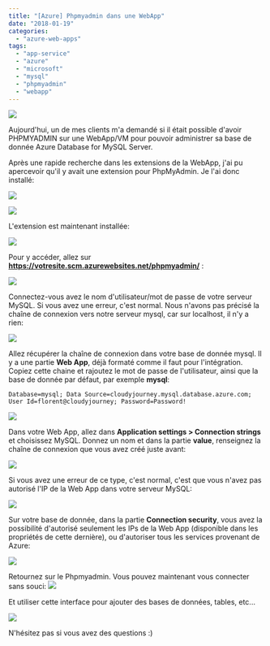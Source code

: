 ```yaml
---
title: "[Azure] Phpmyadmin dans une WebApp"
date: "2018-01-19"
categories: 
  - "azure-web-apps"
tags: 
  - "app-service"
  - "azure"
  - "microsoft"
  - "mysql"
  - "phpmyadmin"
  - "webapp"
---
```


[![](https://cloudyjourney.fr/wp-content/uploads/2018/01/Azure.png)](https://cloudyjourney.fr/wp-content/uploads/2018/01/Azure.png)

Aujourd'hui, un de mes clients m'a demandé si il était possible d'avoir PHPMYADMIN sur une WebApp/VM pour pouvoir administrer sa base de donnée Azure Database for MySQL Server.

Après une rapide recherche dans les extensions de la WebApp, j'ai pu apercevoir qu'il y avait une extension pour PhpMyAdmin. Je l'ai donc installé:

[![](https://cloudyjourney.fr/wp-content/uploads/2018/01/WebAppPhpmyadmin01.png)](https://cloudyjourney.fr/wp-content/uploads/2018/01/WebAppPhpmyadmin01.png)

[![](https://cloudyjourney.fr/wp-content/uploads/2018/01/WebAppPhpmyadmin02.png)](https://cloudyjourney.fr/wp-content/uploads/2018/01/WebAppPhpmyadmin02.png)

L'extension est maintenant installée:

[![](https://cloudyjourney.fr/wp-content/uploads/2018/01/WebAppPhpmyadmin03.png)](https://cloudyjourney.fr/wp-content/uploads/2018/01/WebAppPhpmyadmin03.png)

Pour y accéder, allez sur **https://votresite.scm.azurewebsites.net/phpmyadmin/** :

[![](https://cloudyjourney.fr/wp-content/uploads/2018/01/WebAppPhpmyadmin04.png)](https://cloudyjourney.fr/wp-content/uploads/2018/01/WebAppPhpmyadmin04.png)

Connectez-vous avez le nom d'utilisateur/mot de passe de votre serveur MySQL. Si vous avez une erreur, c'est normal. Nous n'avons pas précisé la chaîne de connexion vers notre serveur mysql, car sur localhost, il n'y a rien:

[![](https://cloudyjourney.fr/wp-content/uploads/2018/01/WebAppPhpmyadmin05.png)](https://cloudyjourney.fr/wp-content/uploads/2018/01/WebAppPhpmyadmin05.png)

Allez récupérer la chaîne de connexion dans votre base de donnée mysql. Il y a une partie **Web App**, déjà formaté comme il faut pour l'intégration. Copiez cette chaine et rajoutez le mot de passe de l'utilisateur, ainsi que la base de donnée par défaut, par exemple **mysql**:

`Database=mysql; Data Source=cloudyjourney.mysql.database.azure.com; User Id=florent@cloudyjourney; Password=Password!`

[![](https://cloudyjourney.fr/wp-content/uploads/2018/01/WebAppPhpmyadmin06.png)](https://cloudyjourney.fr/wp-content/uploads/2018/01/WebAppPhpmyadmin06.png)

Dans votre Web App, allez dans **Application settings > Connection strings** et choisissez MySQL. Donnez un nom et dans la partie **value**, renseignez la chaîne de connexion que vous avez créé juste avant:

[![](https://cloudyjourney.fr/wp-content/uploads/2018/01/WebAppPhpmyadmin07.png)](https://cloudyjourney.fr/wp-content/uploads/2018/01/WebAppPhpmyadmin07.png)

Si vous avez une erreur de ce type, c'est normal, c'est que vous n'avez pas autorisé l'IP de la Web App dans votre serveur MySQL:

[![](https://cloudyjourney.fr/wp-content/uploads/2018/01/WebAppPhpmyadmin08.png)](https://cloudyjourney.fr/wp-content/uploads/2018/01/WebAppPhpmyadmin08.png)

Sur votre base de donnée, dans la partie **Connection security**, vous avez la possibilité d'autorisé seulement les IPs de la Web App (disponible dans les propriétés de cette dernière), ou d'autoriser tous les services provenant de Azure:

[![](https://cloudyjourney.fr/wp-content/uploads/2018/01/WebAppPhpmyadmin09.png)](https://cloudyjourney.fr/wp-content/uploads/2018/01/WebAppPhpmyadmin09.png)

Retournez sur le Phpmyadmin. Vous pouvez maintenant vous connecter sans souci: [![](https://cloudyjourney.fr/wp-content/uploads/2018/01/WebAppPhpmyadmin10.png)](https://cloudyjourney.fr/wp-content/uploads/2018/01/WebAppPhpmyadmin10.png)

Et utiliser cette interface pour ajouter des bases de données, tables, etc...

[![](https://cloudyjourney.fr/wp-content/uploads/2018/01/WebAppPhpmyadmin11.png)](https://cloudyjourney.fr/wp-content/uploads/2018/01/WebAppPhpmyadmin11.png)

N'hésitez pas si vous avez des questions :)
